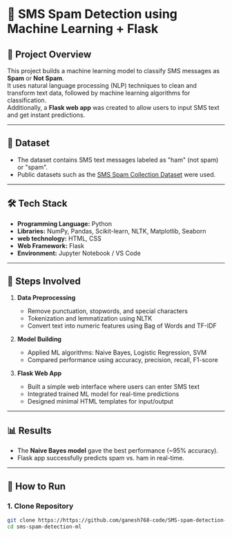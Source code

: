 # 📱 SMS Spam Detection using Machine Learning + Flask

## 📌 Project Overview
This project builds a machine learning model to classify SMS messages as **Spam** or **Not Spam**.  
It uses natural language processing (NLP) techniques to clean and transform text data, followed by machine learning algorithms for classification.  
Additionally, a **Flask web app** was created to allow users to input SMS text and get instant predictions.

---

## 📂 Dataset
- The dataset contains SMS text messages labeled as "ham" (not spam) or "spam".
- Public datasets such as the [SMS Spam Collection Dataset](https://archive.ics.uci.edu/ml/datasets/sms+spam+collection) were used.

---

## 🛠️ Tech Stack
- **Programming Language:** Python  
- **Libraries:** NumPy, Pandas, Scikit-learn, NLTK, Matplotlib, Seaborn
- **web technology:** HTML, CSS
- **Web Framework:** Flask
- **Environment:** Jupyter Notebook / VS Code  

---

## 🚀 Steps Involved
1. **Data Preprocessing**
   - Remove punctuation, stopwords, and special characters
   - Tokenization and lemmatization using NLTK
   - Convert text into numeric features using Bag of Words and TF-IDF  

2. **Model Building**
   - Applied ML algorithms: Naive Bayes, Logistic Regression, SVM
   - Compared performance using accuracy, precision, recall, F1-score  

3. **Flask Web App**
   - Built a simple web interface where users can enter SMS text
   - Integrated trained ML model for real-time predictions
   - Designed minimal HTML templates for input/output  

---

## 📊 Results
- The **Naive Bayes model** gave the best performance (~95% accuracy).  
- Flask app successfully predicts spam vs. ham in real-time.  

---

## 📌 How to Run

### 1. Clone Repository
```bash
git clone https://https://github.com/ganesh768-code/SMS-spam-detection-using-ML.git
cd sms-spam-detection-ml
